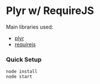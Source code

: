 # Plyr w/ RequireJS

Main libraries used:

- [plyr](https://github.com/sampotts/plyr)  
- [requirejs](https://github.com/requirejs/requirejs)

### Quick Setup

```
node install
node start
```
